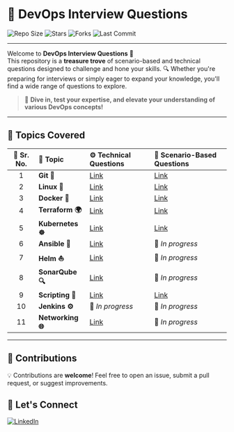 # 🚀 DevOps Interview Questions

![Repo Size](https://img.shields.io/github/repo-size/pranav278/DevOps_Interview_Questions?style=for-the-badge)
![Stars](https://img.shields.io/github/stars/pranav278/DevOps_Interview_Questions?style=for-the-badge)
![Forks](https://img.shields.io/github/forks/pranav278/DevOps_Interview_Questions?style=for-the-badge)
![Last Commit](https://img.shields.io/github/last-commit/pranav278/DevOps_Interview_Questions?style=for-the-badge)

---

Welcome to **DevOps Interview Questions** 🌟  
This repository is a **treasure trove** of scenario-based and technical questions designed to challenge and hone your skills. 🔍 Whether you're preparing for interviews or simply eager to expand your knowledge, you'll find a wide range of questions to explore.

> 🎯 **Dive in, test your expertise, and elevate your understanding of various DevOps concepts!**

---

## 📘 Topics Covered

| 🔢 Sr. No. | 📌 Topic     | ⚙️ Technical Questions | 🎯 Scenario-Based Questions |
|:--------:|:------------|:----------------------|:---------------------------|
| 1 | **Git 🧬** | [Link](https://github.com/pranav278/DevOps_Interview_Questions/blob/main/Technical%20Based%20%20/Git.md) | [Link](https://github.com/pranav278/DevOps_Interview_Questions/blob/main/Scenario%20Based%20/Git.md) |
| 2 | **Linux 🐧** | [Link](https://github.com/YourGitbuddy/DevOps_Interview_Questions/blob/main/Scenario%20Based%20/Linux.md) | [Link](https://github.com/pranav278/DevOps_Senariao_Based_Questions/blob/9bb42acdcc976e6de908e501ad72e6064eb9caaa/Scenario%20Based%20/Linux.md) |
| 3 | **Docker 🐳** | [Link](https://github.com/pranav-infrabuild/DevOps_Interview_Questions/blob/main/Technical%20Based%20%20/Docker.md) | [Link](https://github.com/pranav278/DevOps_Interview_Questions/blob/df6fe3c93a9563700fc795e220256178488a1100/Scenario%20Based%20/Docker.md) |
| 4 | **Terraform 🌍** | [Link](https://github.com/pranav278/DevOps_Interview_Questions/blob/main/Technical%20Based%20%20/Terraform.md) | [Link](https://github.com/pranav-infrabuild/DevOps_Interview_Questions/blob/main/Scenario%20Based%20/Terraform.md) |
| 5 | **Kubernetes ☸️** | [Link](https://github.com/pranav278/DevOps_Interview_Questions/blob/main/Technical%20Based%20%20/Kubernates.md) | [Link](https://github.com/YourGitbuddy/DevOps_Interview_Questions/blob/main/Technical%20Based%20%20/Kubernates.md) |
| 6 | **Ansible 🔧** | [Link](https://github.com/pranav278/DevOps_Interview_Questions/blob/main/Technical%20Based%20%20/Ansible.md) | 🚧 *In progress* |
| 7 | **Helm ⛵** | [Link](https://github.com/pranav278/DevOps_Interview_Questions/blob/main/Technical%20Based%20%20/Helm.md) | 🚧 *In progress* |
| 8 | **SonarQube 🔍** | [Link](https://github.com/pranav278/DevOps_Interview_Questions/blob/main/Technical%20Based%20%20/Sonarcube.md) | 🚧 *In progress* |
| 9 | **Scripting 📜** | [Link](https://github.com/pranav-infrabuild/DevOps_Interview_Questions/blob/main/Scenario%20Based%20/Scripting.md) | [Link](https://github.com/pranav-infrabuild/DevOps_Interview_Questions/blob/main/Scenario%20Based%20/Scripting.md) |
| 10 | **Jenkins ⚙️** | 🚧 *In progress* | 🚧 *In progress* |
| 11 | **Networking 🌐** | [Link](https://github.com/pranav-infrabuild/DevOps_Interview_Questions/blob/main/Technical%20Based%20%20/Networking.md) | 🚧 *In progress* |

---

## 📣 Contributions

💡 Contributions are **welcome**! Feel free to open an issue, submit a pull request, or suggest improvements.

## 💬 Let's Connect

[![LinkedIn](https://img.shields.io/badge/LinkedIn-Pranav_Nalawade-blue?style=flat-square&logo=linkedin)](https://www.linkedin.com/in/connect-pranav-nalawade)
